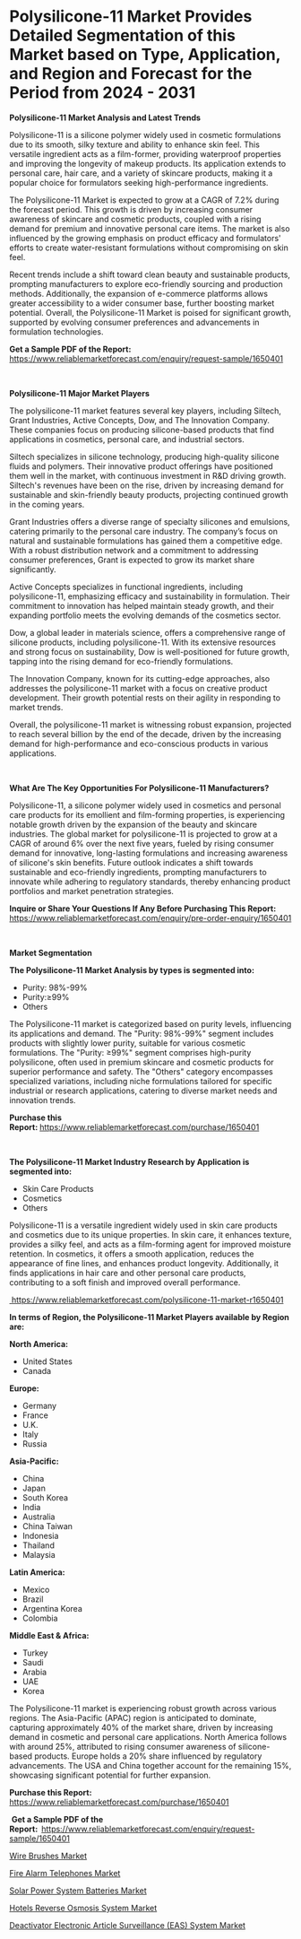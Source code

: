 <p><h1>Polysilicone-11 Market Provides Detailed Segmentation of this Market based on Type, Application, and Region and Forecast for the Period from 2024 - 2031</h1></p><p><strong>Polysilicone-11 Market Analysis and Latest Trends</strong></p>
<p><p>Polysilicone-11 is a silicone polymer widely used in cosmetic formulations due to its smooth, silky texture and ability to enhance skin feel. This versatile ingredient acts as a film-former, providing waterproof properties and improving the longevity of makeup products. Its application extends to personal care, hair care, and a variety of skincare products, making it a popular choice for formulators seeking high-performance ingredients.</p><p>The Polysilicone-11 Market is expected to grow at a CAGR of 7.2% during the forecast period. This growth is driven by increasing consumer awareness of skincare and cosmetic products, coupled with a rising demand for premium and innovative personal care items. The market is also influenced by the growing emphasis on product efficacy and formulators' efforts to create water-resistant formulations without compromising on skin feel.</p><p>Recent trends include a shift toward clean beauty and sustainable products, prompting manufacturers to explore eco-friendly sourcing and production methods. Additionally, the expansion of e-commerce platforms allows greater accessibility to a wider consumer base, further boosting market potential. Overall, the Polysilicone-11 Market is poised for significant growth, supported by evolving consumer preferences and advancements in formulation technologies.</p></p>
<p><strong>Get a Sample PDF of the Report:&nbsp;</strong> <a href="https://www.reliablemarketforecast.com/enquiry/request-sample/1650401?utm_campaign=1170&utm_medium=2&utm_source=Github&utm_content=ia&utm_term=02102024&utm_id=polysilicone-11">https://www.reliablemarketforecast.com/enquiry/request-sample/1650401</a></p>
<p>&nbsp;</p>
<p><strong>Polysilicone-11 Major Market Players</strong></p>
<p><p>The polysilicone-11 market features several key players, including Siltech, Grant Industries, Active Concepts, Dow, and The Innovation Company. These companies focus on producing silicone-based products that find applications in cosmetics, personal care, and industrial sectors.</p><p>Siltech specializes in silicone technology, producing high-quality silicone fluids and polymers. Their innovative product offerings have positioned them well in the market, with continuous investment in R&D driving growth. Siltech's revenues have been on the rise, driven by increasing demand for sustainable and skin-friendly beauty products, projecting continued growth in the coming years.</p><p>Grant Industries offers a diverse range of specialty silicones and emulsions, catering primarily to the personal care industry. The company’s focus on natural and sustainable formulations has gained them a competitive edge. With a robust distribution network and a commitment to addressing consumer preferences, Grant is expected to grow its market share significantly.</p><p>Active Concepts specializes in functional ingredients, including polysilicone-11, emphasizing efficacy and sustainability in formulation. Their commitment to innovation has helped maintain steady growth, and their expanding portfolio meets the evolving demands of the cosmetics sector.</p><p>Dow, a global leader in materials science, offers a comprehensive range of silicone products, including polysilicone-11. With its extensive resources and strong focus on sustainability, Dow is well-positioned for future growth, tapping into the rising demand for eco-friendly formulations.</p><p>The Innovation Company, known for its cutting-edge approaches, also addresses the polysilicone-11 market with a focus on creative product development. Their growth potential rests on their agility in responding to market trends.</p><p>Overall, the polysilicone-11 market is witnessing robust expansion, projected to reach several billion by the end of the decade, driven by the increasing demand for high-performance and eco-conscious products in various applications.</p></p>
<p>&nbsp;</p>
<p><strong>What Are The Key Opportunities For Polysilicone-11 Manufacturers?</strong></p>
<p><p>Polysilicone-11, a silicone polymer widely used in cosmetics and personal care products for its emollient and film-forming properties, is experiencing notable growth driven by the expansion of the beauty and skincare industries. The global market for polysilicone-11 is projected to grow at a CAGR of around 6% over the next five years, fueled by rising consumer demand for innovative, long-lasting formulations and increasing awareness of silicone's skin benefits. Future outlook indicates a shift towards sustainable and eco-friendly ingredients, prompting manufacturers to innovate while adhering to regulatory standards, thereby enhancing product portfolios and market penetration strategies.</p></p>
<p><strong>Inquire or Share Your Questions If Any Before Purchasing This Report:</strong> <a href="https://www.reliablemarketforecast.com/enquiry/pre-order-enquiry/1650401?utm_campaign=1170&utm_medium=2&utm_source=Github&utm_content=ia&utm_term=02102024&utm_id=polysilicone-11">https://www.reliablemarketforecast.com/enquiry/pre-order-enquiry/1650401</a></p>
<p>&nbsp;</p>
<p><strong>Market Segmentation</strong></p>
<p><strong>The Polysilicone-11 Market Analysis by types is segmented into:</strong></p>
<p><ul><li>Purity: 98%-99%</li><li>Purity:≥99%</li><li>Others</li></ul></p>
<p><p>The Polysilicone-11 market is categorized based on purity levels, influencing its applications and demand. The "Purity: 98%-99%" segment includes products with slightly lower purity, suitable for various cosmetic formulations. The "Purity: ≥99%" segment comprises high-purity polysilicone, often used in premium skincare and cosmetic products for superior performance and safety. The "Others" category encompasses specialized variations, including niche formulations tailored for specific industrial or research applications, catering to diverse market needs and innovation trends.</p></p>
<p><strong>Purchase this Report:&nbsp;</strong><a href="https://www.reliablemarketforecast.com/purchase/1650401?utm_campaign=1170&utm_medium=2&utm_source=Github&utm_content=ia&utm_term=02102024&utm_id=polysilicone-11">https://www.reliablemarketforecast.com/purchase/1650401</a></p>
<p>&nbsp;</p>
<p><strong>The Polysilicone-11 Market Industry Research by Application is segmented into:</strong></p>
<p><ul><li>Skin Care Products</li><li>Cosmetics</li><li>Others</li></ul></p>
<p><p>Polysilicone-11 is a versatile ingredient widely used in skin care products and cosmetics due to its unique properties. In skin care, it enhances texture, provides a silky feel, and acts as a film-forming agent for improved moisture retention. In cosmetics, it offers a smooth application, reduces the appearance of fine lines, and enhances product longevity. Additionally, it finds applications in hair care and other personal care products, contributing to a soft finish and improved overall performance.</p></p>
<p><a href="https://www.reliablemarketforecast.com/polysilicone-11-market-r1650401?utm_campaign=1170&utm_medium=2&utm_source=Github&utm_content=ia&utm_term=02102024&utm_id=polysilicone-11">&nbsp;https://www.reliablemarketforecast.com/polysilicone-11-market-r1650401</a></p>
<p><strong>In terms of Region, the Polysilicone-11 Market Players available by Region are:</strong></p>
<p>
    <p> <strong> North America: </strong>
        <ul>
            <li>United States</li>
            <li>Canada</li>
        </ul>
        </p> 
    <p> <strong> Europe: </strong>
        <ul>
            <li>Germany</li>
            <li>France</li>
            <li>U.K.</li>
            <li>Italy</li>
            <li>Russia</li>
        </ul>
        </p> 
    <p> <strong> Asia-Pacific: </strong>
        <ul>
            <li>China</li>
            <li>Japan</li>
            <li>South Korea</li>
            <li>India</li>
            <li>Australia</li>
            <li>China Taiwan</li>
            <li>Indonesia</li>
            <li>Thailand</li>
            <li>Malaysia</li>
        </ul>
        </p> 
    <p> <strong> Latin America: </strong>
        <ul>
            <li>Mexico</li>
            <li>Brazil</li>
            <li>Argentina Korea</li>
            <li>Colombia</li>
        </ul>
        </p> 
    <p> <strong> Middle East & Africa: </strong>
        <ul>
            <li>Turkey</li>
            <li>Saudi</li>
            <li>Arabia</li>
            <li>UAE</li>
            <li>Korea</li>
        </ul>
    </p>
    </p>
<p><p>The Polysilicone-11 market is experiencing robust growth across various regions. The Asia-Pacific (APAC) region is anticipated to dominate, capturing approximately 40% of the market share, driven by increasing demand in cosmetic and personal care applications. North America follows with around 25%, attributed to rising consumer awareness of silicone-based products. Europe holds a 20% share influenced by regulatory advancements. The USA and China together account for the remaining 15%, showcasing significant potential for further expansion.</p></p>
<p><strong>Purchase this Report: </strong><a href="https://www.reliablemarketforecast.com/purchase/1650401?utm_campaign=1170&utm_medium=2&utm_source=Github&utm_content=ia&utm_term=02102024&utm_id=polysilicone-11">https://www.reliablemarketforecast.com/purchase/1650401</a></p>
<p>&nbsp;<strong>Get a Sample PDF of the Report:&nbsp;&nbsp;</strong><a href="https://www.reliablemarketforecast.com/enquiry/request-sample/1650401?utm_campaign=1170&utm_medium=2&utm_source=Github&utm_content=ia&utm_term=02102024&utm_id=polysilicone-11">https://www.reliablemarketforecast.com/enquiry/request-sample/1650401</a></p>
<p><strong></strong></p>
<p><p><a href="https://www.linkedin.com/pulse/wire-brushes-market-global-share-ranking-overall-sales-demand-end6c?trackingId=LhEI21BfTK6AEpy2OZkAZA%3D%3D&utm_campaign=1170&utm_medium=2&utm_source=Github&utm_content=ia&utm_term=02102024&utm_id=polysilicone-11">Wire Brushes Market</a></p><p><a href="https://issuu.com/reportprime-2/docs/fire-alarm-telephones-market-size-2_1d3cb895200f7b?utm_campaign=1170&utm_medium=2&utm_source=Github&utm_content=ia&utm_term=02102024&utm_id=polysilicone-11">Fire Alarm Telephones Market</a></p><p><a href="https://www.linkedin.com/pulse/solar-power-system-batteries-market-trends-analysis-opportunities-3qeye?trackingId=9EdYrGKQTre0A9Hd4jLmVQ%3D%3D&utm_campaign=1170&utm_medium=2&utm_source=Github&utm_content=ia&utm_term=02102024&utm_id=polysilicone-11">Solar Power System Batteries Market</a></p><p><a href="https://issuu.com/reportprime-2/docs/hotels-reverse-osmosis-system-marke_a4eb672730ba50?utm_campaign=1170&utm_medium=2&utm_source=Github&utm_content=ia&utm_term=02102024&utm_id=polysilicone-11">Hotels Reverse Osmosis System Market</a></p><p><a href="https://github.com/sofayahoo2023/Market-Research-Report-List-6/blob/main/deactivator-electronic-article-surveillance-eas-system-market.md?utm_campaign=1170&utm_medium=2&utm_source=Github&utm_content=ia&utm_term=02102024&utm_id=polysilicone-11">Deactivator Electronic Article Surveillance (EAS) System Market</a></p></p>